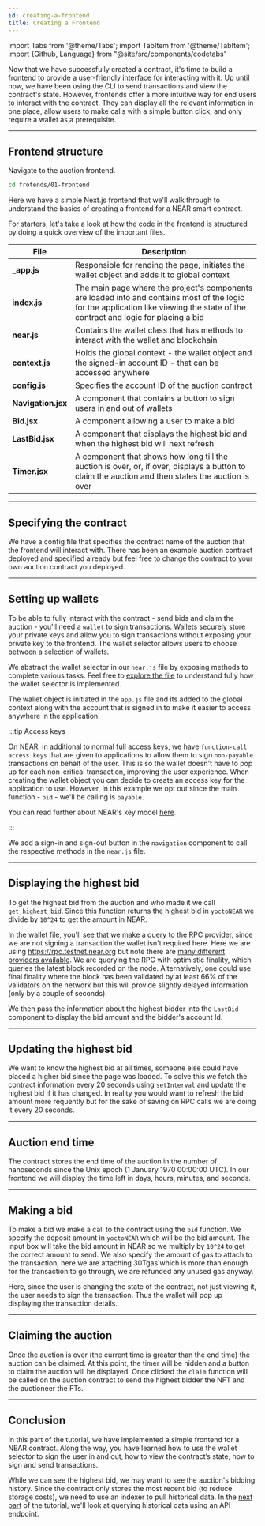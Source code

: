 ```yaml
---
id: creating-a-frontend
title: Creating a Frontend
---
```


import Tabs from '@theme/Tabs';
import TabItem from '@theme/TabItem';
import {Github, Language} from "@site/src/components/codetabs"

Now that we have successfully created a contract, it's time to build a frontend to provide a user-friendly interface for interacting with it. Up until now, we have been using the CLI to send transactions and view the contract's state. However, frontends offer a more intuitive way for end users to interact with the contract. They can display all the relevant information in one place, allow users to make calls with a simple button click, and only require a wallet as a prerequisite.

---

## Frontend structure

Navigate to the auction frontend.

```bash
cd frotends/01-frontend
```

Here we have a simple Next.js frontend that we'll walk through to understand the basics of creating a frontend for a NEAR smart contract.

For starters, let's take a look at how the code in the frontend is structured by doing a quick overview of the important files.

| File                             | Description                                                                     |
|----------------------------------|---------------------------------------------------------------------------------|
| **_app.js**           | Responsible for rending the page, initiates the wallet object and adds it to global context  |
| **index.js**          | The main page where the project's components are loaded into and contains most of the logic for the application like viewing the state of the contract and logic for placing a bid |
| **near.js**           | Contains the wallet class that has methods to interact with the wallet and blockchain |
| **context.js**        | Holds the global context - the wallet object and the signed-in account ID - that can be accessed anywhere |
| **config.js**         | Specifies the account ID of the auction contract |
| **Navigation.jsx**    | A component that contains a button to sign users in and out of wallets |
| **Bid.jsx**           | A component allowing a user to make a bid |
| **LastBid.jsx**       | A component that displays the highest bid and when the highest bid will next refresh |
| **Timer.jsx**         | A component that shows how long till the auction is over, or, if over, displays a button to claim the auction and then states the auction is over 

---

## Specifying the contract

We have a config file that specifies the contract name of the auction that the frontend will interact with. There has been an example auction contract deployed and specified already but feel free to change the contract to your own auction contract you deployed.

<Language value="javascript" language="javascript" showSingleFName={true}>
    <Github fname="config.js"
            url="https://github.com/near-examples/auctions-tutorial/blob/main/frontends/01-frontend/src/config.js"
            />
</Language>

---

## Setting up wallets

To be able to fully interact with the contract - send bids and claim the auction - you'll need a `wallet` to sign transactions. Wallets securely store your private keys and allow you to sign transactions without exposing your private key to the frontend. The wallet selector allows users to choose between a selection of wallets.

We abstract the wallet selector in our `near.js` file by exposing methods to complete various tasks. Feel free to [explore the file](https://github.com/near-examples/auctions-tutorial/blob/main/frontends/01-frontend/src/wallets/near.js) to understand fully how the wallet selector is implemented. 

The wallet object is initiated in the `app.js` file and its added to the global context along with the account that is signed in to make it easier to access anywhere in the application.

<Language value="javascript" language="javascript">
    <Github fname="_app.js" 
        url="https://github.com/near-examples/auctions-tutorial/blob/main/frontends/01-frontend/src/pages/_app.js#L13-L27"
        start="13" end="27" />
    <Github fname="context.js" 
        url="https://github.com/near-examples/auctions-tutorial/blob/main/frontends/01-frontend/src/context.js"
        />
</Language>

:::tip Access keys

On NEAR, in additional to normal full access keys, we have `function-call access keys` that are given to applications to allow them to sign `non-payable` transactions on behalf of the user. This is so the wallet doesn't have to pop up for each non-critical transaction, improving the user experience. When creating the wallet object you can decide to create an access key for the application to use. However, in this example we opt out since the main function - `bid` - we'll be calling is `payable`.

You can read further about NEAR's key model [here](../../1.concepts/protocol/access-keys.md).

:::

We add a sign-in and sign-out button in the `navigation` component to call the respective methods in the `near.js` file.

<Language value="javascript" language="javascript">
    <Github fname="Navigation.jsx" 
        url="https://github.com/near-examples/auctions-tutorial/blob/main/frontends/01-frontend/src/components/Navigation.jsx"
        />
    <Github fname="near.js" 
        url="https://github.com/near-examples/auctions-tutorial/blob/main/frontends/01-frontend/src/wallets/near.js#L58-L72"
        start="58" end="72" />
</Language>

---

## Displaying the highest bid

To get the highest bid from the auction and who made it we call `get_highest_bid`. Since this function returns the highest bid in `yoctoNEAR` we divide by `10^24` to get the amount in NEAR. 

<Language value="javascript" language="javascript">
    <Github fname="index.js" 
        url="https://github.com/near-examples/auctions-tutorial/blob/main/frontends/01-frontend/src/pages/index.js#L24-L29"
        start="24" end="29" />
    <Github fname="near.js" 
        url="https://github.com/near-examples/auctions-tutorial/blob/main/frontends/01-frontend/src/wallets/near.js#L82-L94"
        start="82" end="94" />
</Language>

In the wallet file, you'll see that we make a query to the RPC provider, since we are not signing a transaction the wallet isn't required here. Here we are using https://rpc.testnet.near.org but note there are [many different providers available](../../5.api/rpc/providers.md). We are querying the RPC with optimistic finality, which queries the latest block recorded on the node. Alternatively, one could use final finality where the block has been validated by at least 66% of the validators on the network but this will provide slightly delayed information (only by a couple of seconds).

We then pass the information about the highest bidder into the `LastBid` component to display the bid amount and the bidder's account Id.

<Language value="javascript" language="javascript">
    <Github fname="index.js" 
        url="https://github.com/near-examples/auctions-tutorial/blob/main/frontends/01-frontend/src/pages/index.js#L101"
        start="101" end="101" />
    <Github fname="LastBid.jsx" 
        url="https://github.com/near-examples/auctions-tutorial/blob/main/frontends/01-frontend/src/components/LastBid.jsx"
        />
</Language>

---

## Updating the highest bid

We want to know the highest bid at all times, someone else could have placed a higher bid since the page was loaded. To solve this we fetch the contract information every 20 seconds using `setInterval` and update the highest bid if it has changed. In reality you would want to refresh the bid amount more requently but for the sake of saving on RPC calls we are doing it every 20 seconds.

<Language value="javascript" language="javascript" showSingleFName={true}>
    <Github fname="index.js" 
        url="https://github.com/near-examples/auctions-tutorial/blob/main/frontends/01-frontend/src/pages/index.js#L47-L60"
        start="47" end="60" />
</Language>

---

## Auction end time

The contract stores the end time of the auction in the number of nanoseconds since the Unix epoch (1 January 1970 00:00:00 UTC). In our frontend we will display the time left in days, hours, minutes, and seconds.

<Language value="javascript" language="javascript" showSingleFName={true}>
    <Github fname="Timer.jsx" 
        url="https://github.com/near-examples/auctions-tutorial/blob/main/frontends/01-frontend/src/components/Timer.jsx#L11-L35"
        start="11" end="35" />
</Language>

---

## Making a bid

To make a bid we make a call to the contract using the `bid` function. We specify the deposit amount in `yoctoNEAR` which will be the bid amount. The input box will take the bid amount in NEAR so we multiply by `10^24` to get the correct amount to send. We also specify the amount of gas to attach to the transaction, here we are attaching 30Tgas which is more than enough for the transaction to go through, we are refunded any unused gas anyway.

Here, since the user is changing the state of the contract, not just viewing it, the user needs to sign the transaction. Thus the wallet will pop up displaying the transaction details.

<Language value="javascript" language="javascript">
    <Github fname="index.js" 
        url="https://github.com/near-examples/auctions-tutorial/blob/main/frontends/01-frontend/src/pages/index.js#L95-L105"
        start="95" end="105" />
    <Github fname="near.js" 
        url="https://github.com/near-examples/auctions-tutorial/blob/main/frontends/01-frontend/src/wallets/near.js#L107-L126"
        start="107" end="126"/>
</Language>

---

## Claiming the auction

Once the auction is over (the current time is greater than the end time) the auction can be claimed. At this point, the timer will be hidden and a button to claim the auction will be displayed. Once clicked the `claim` function will be called on the auction contract to send the highest bidder the NFT and the auctioneer the FTs.

<Language value="javascript" language="javascript" showSingleFName={true}>
    <Github fname="index.js" 
        url="https://github.com/near-examples/auctions-tutorial/blob/main/frontends/01-frontend/src/pages/index.js#L75-L82"
        start="75" end="82" />
</Language>

---

## Conclusion

In this part of the tutorial, we have implemented a simple frontend for a NEAR contract. Along the way, you have learned how to use the wallet selector to sign the user in and out, how to view the contract’s state, how to sign and send transactions.

While we can see the highest bid, we may want to see the auction's bidding history. Since the contract only stores the most recent bid (to reduce storage costs), we need to use an indexer to pull historical data. In the [next part](./2.2-indexing.md) of the tutorial, we'll look at querying historical data using an API endpoint.
